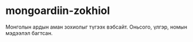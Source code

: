 # mongoardiin-zokhiol
Монголын ардын аман зохиолыг түгээх вэбсайт. Оньсого, үлгэр, номын мэдээлэл багтсан.

